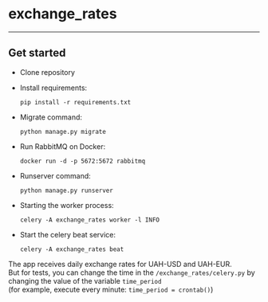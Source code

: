 # exchange_rates
____
**Get started**
- 
- Clone repository 
- Install requirements:

    `pip install -r requirements.txt`

- Migrate command:

    `python manage.py migrate`

- Run RabbitMQ on Docker:

    `docker run -d -p 5672:5672 rabbitmq` 

- Runserver command:

    `python manage.py runserver`

- Starting the worker process:

    `celery -A exchange_rates worker -l INFO` 

- Start the celery beat service:

   `celery -A exchange_rates beat`

The app receives daily exchange rates for UAH-USD and UAH-EUR.  
But for tests, you can change the time in the `/exchange_rates/celery.py` by changing the value of the variable `time_period`  
(for example, execute every minute: `time_period = crontab()`)